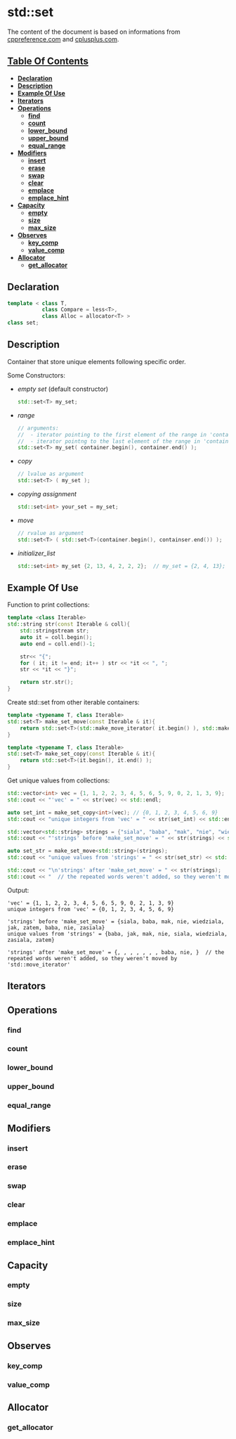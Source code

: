 # std::set

The content of the document is based on informations from [cppreference.com](https://en.cppreference.com/w/cpp/container/set) and [cplusplus.com](http://www.cplusplus.com/reference/set/set/).

## [Table Of Contents](#table-of-contents)
   * **[Declaration](#declaration)**
   * **[Description](#description)**
   * **[Example Of Use](#example-of-use)**
   * **[Iterators](#iterators)**
   * **[Operations](#operations)**
      * **[find](#find)**
      * **[count](#count)**
      * **[lower_bound](#lower_bound)**
      * **[upper_bound](#upper_bound)**
      * **[equal_range](#equal_range)**
   * **[Modifiers](#modifiers)**
      * **[insert](#insert)**
      * **[erase](#erase)**
      * **[swap](#swap)**
      * **[clear](#clear)**
      * **[emplace](#emplace)**
      * **[emplace_hint](#emplace_hint)**
   * **[Capacity](#capacity)**
      * **[empty](#empty)**
      * **[size](#size)**
      * **[max_size](#max_size)**
   * **[Observes](#observes)**
      * **[key_comp](#key_comp)**
      * **[value_comp](#value_comp)**
   * **[Allocator](#allocator)**
      * **[get_allocator](#get_allocator)**

## Declaration

```cpp
template < class T,  
           class Compare = less<T>,  
           class Alloc = allocator<T> >
class set;

```  

## Description

Container that store unique elements following specific order.

Some Constructors:  
   * *empty set* (default constructor)  
      ```cpp
      std::set<T> my_set;
      ```
   * *range* 
      ```cpp
      // arguments:
      //  - iterator pointing to the first element of the range in 'container'
      //  - iterator pointng to the last element of the range in 'container'
      std::set<T> my_set( container.begin(), container.end() );
      ```
   * *copy* 
      ```cpp
      // lvalue as argument
      std::set<T> ( my_set );
      ```
   * *copying assignment*
      ```cpp
      std::set<int> your_set = my_set;
      ```
   * *move* 
      ```cpp
      // rvalue as argument
      std::set<T> ( std::set<T>(container.begin(), containser.end()) );
      ```
   * *initializer_list*
      ```cpp
      std::set<int> my_set {2, 13, 4, 2, 2, 2};  // my_set = {2, 4, 13};
      ```

## Example Of Use

Function to print collections:
```cpp
template <class Iterable>
std::string str(const Iterable & coll){
    std::stringstream str;
    auto it = coll.begin();
    auto end = coll.end()-1;

    str<< "{";
    for ( it; it != end; it++ ) str << *it << ", ";
    str << *it << "}"; 

    return str.str();
}
```

Create std::set from other iterable containers:  

```cpp
template <typename T, class Iterable>  
std::set<T> make_set_move(const Iterable & it){
    return std::set<T>(std::make_move_iterator( it.begin() ), std::make_move_iterator( t.end() ) );
}

template <typename T, class Iterable>  
std::set<T> make_set_copy(const Iterable & it){
    return std::set<T>(it.begin(), it.end() );
}
```

Get unique values from collections:  

```cpp
std::vector<int> vec = {1, 1, 2, 2, 3, 4, 5, 6, 5, 9, 0, 2, 1, 3, 9};
std::cout << "'vec' = " << str(vec) << std::endl;

auto set_int = make_set_copy<int>(vec); // {0, 1, 2, 3, 4, 5, 6, 9}
std::cout << "unique integers from 'vec' = " << str(set_int) << std::endl << std::endl;

std::vector<std::string> strings = {"siala", "baba", "mak", "nie", "wiedziala", "jak", "zatem", "baba", "nie", "zasiala"};
std::cout << "'strings' before 'make_set_move' = " << str(strings) << std::endl;

auto set_str = make_set_move<std::string>(strings);
std::cout << "unique values from 'strings' = " << str(set_str) << std::endl;

std::cout << "\n'strings' after 'make_set_move' = " << str(strings);
std::cout << "  // the repeated words weren't added, so they weren't moved by 'std::move_iterator'" << std::endl;
```  
Output:
```
'vec' = {1, 1, 2, 2, 3, 4, 5, 6, 5, 9, 0, 2, 1, 3, 9}
unique integers from 'vec' = {0, 1, 2, 3, 4, 5, 6, 9}

'strings' before 'make_set_move' = {siala, baba, mak, nie, wiedziala, jak, zatem, baba, nie, zasiala}
unique values from 'strings' = {baba, jak, mak, nie, siala, wiedziala, zasiala, zatem}

'strings' after 'make_set_move' = {, , , , , , , baba, nie, }  // the repeated words weren't added, so they weren't moved by 'std::move_iterator'

```

## Iterators

## Operations
### find
### count
### lower_bound
### upper_bound
### equal_range
## Modifiers
### insert
### erase
### swap
### clear
### emplace
### emplace_hint
## Capacity
### empty
### size
### max_size
## Observes
### key_comp
### value_comp
## Allocator
### get_allocator
